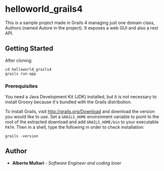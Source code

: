 # helloworld_grails4

This is a sample project made in Grails 4 managing just one domain class, Authors (named Autore in the project). It exposes a web GUI and also a rest API.

## Getting Started

After cloning:

```
cd helloworld_grails4
grails run-app
```

### Prerequisites

You need a Java Development Kit (JDK) installed, but it is not necessary to install Groovy because it's bundled with the Grails distribution.

To install Grails, visit http://grails.org/Download and download the version you would like to use. Set a `GRAILS_HOME` environment variable to point to the root of the extracted download and add `GRAILS_HOME/bin` to your executable `PATH`. Then in a shell, type the following in order to check installation:	

```
grails -version
```


## Author

* **Alberto Multari** - *Software Engineer and coding lover* 



